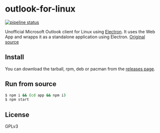 # outlook-for-linux

[![pipeline status](https://gitlab.com/lotheovian/outlook-for-linux/badges/master/pipeline.svg)](https://gitlab.com/lotheovian/outlook-for-linux/pipelines)

Unofficial Microsoft Outlook client for Linux using [Electron](http://electron.atom.io/).
It uses the Web App and wrapps it as a standalone application using Electron.
[Original source](https://github.com/ivelkov/teams-for-linux)

## Install

You can download the tarball, rpm, deb or pacman from the [releases page](https://github.com/lotheovian/outlook-for-linux/releases).

## Run from source

```bash
$ npm i && (cd app && npm i)
$ npm start
```

## License

GPLv3
